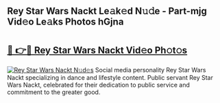 ## Rey Star Wars Nackt Le𝚊k𝚎d N𝚞𝚍e - Part-mjg Vid𝚎o Le𝚊ks Photos hGjna

# <h2><a href="http://fb9iuxp.evod.top/?m=Rey+Star+Wars+Nackt">🔗 👉🔴 Rey Star Wars Nackt Vid𝚎o Ph𝚘t𝚘s</a></h2>

[![Rey Star Wars Nackt N𝚞d𝚎s](https://i.imgur.com/8V9OHl7.gif)](http://fb9iuxp.evod.top/?m=Rey+Star+Wars+Nackt)
Social media personality Rey Star Wars Nackt specializing in dance and lifestyle content. Public servant Rey Star Wars Nackt, celebrated for their dedication to public service and commitment to the greater good. 
